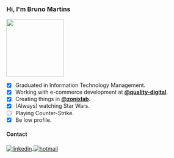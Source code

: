 ###  Hi, I'm Bruno Martins
<img src="https://media.giphy.com/media/0TtX2qqpxp3pIafzio/giphy.gif" width="150" >

- [x] Graduated in Information Technology Management.
- [x] Working with e-commerce development at [**@quality-digital**](https://github.com/quality-digital).
- [x] Creating things in [**@zonixlab**](https://github.com/zonixlab).
- [x] (Always) watching Star Wars.
- [ ] Playing Counter-Strike.
- [x] Be low profile.

#### Contact

<a href="https://linkedin.com/in/brunomart97" target="_blank">
  <img align="center" src="https://img.shields.io/badge/-brunomart97-05122A?style=flat&logo=linkedin" alt="linkedin"/>
</a>

<a href="mailto:brunomart97@hotmail.com" target="_blank">
  <img align="center" src="https://img.shields.io/badge/-brunomart97@hotmail.com-05122A?style=flat&logo=gmail" alt="hotmail"/>
</a>
